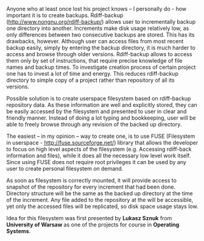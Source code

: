 Anyone who at least once lost his project knows – I personally do - how important it is to create backups. Rdiff-backup (http://www.nongnu.org/rdiff-backup/) allows user to incrementally backup one directory into another. Increments make disk usage relatively low, as only differences between two consecutive backups are stored. This has its drawbacks, however. Although user can access files from most recent backup easily, simply by entering the backup directory, it is much harder to access and browse through older versions. Rdiff-backup allows to access them only by set of instructions, that require precise knowledge of file names and backup times. To investigate creation process of certain project one has to invest a lot of time and energy. This reduces rdiff-backup directory to simple copy of a project rather than repository of all its versions.

Possible solution is to create userspace filesystem based on rdiff-backup repository data. As these information are well and explicitly stored, they can be easily accessed by the filesystem and presented to user in clear and friendly manner. Instead of doing a lot typing and bookkeeping, user will be able to freely browse through any revision of the backed up directory.

The easiest – in my opinion – way to create one, is to use FUSE (Filesystem in userspace - http://fuse.sourceforge.net/) library that allows the developer to focus on high level aspects of the filesystem (e.g. Accessing rdiff-back information and files), while it does all the necessary low level work itself. Since using FUSE does not require root privileges it can be used by any user to create personal filesystem on demand.

As soon as filesystem is correctly mounted, it will provide access to snapshot of the repository for every increment that had been done. Directory structure will be the same as the backed up directory at the time of the increment. Any file added to the repository at the will be accessible, yet only the accessed files will be replicated, so disk space usage stays low.

Idea for this filesystem was first presented by **Lukasz Sznuk** from **University of Warsaw** as one of the projects for course in **Operating Systems**.